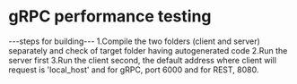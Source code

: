 # gRPC performance testing
---steps for building---
1.Compile the two folders (client and server) separately and check of target folder having autogenerated code
2.Run the server first
3.Run the client second, the default address where client will request is 'local_host' and for gRPC, port 6000 and for REST, 8080.
